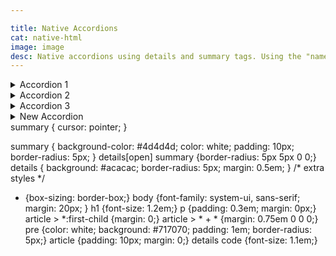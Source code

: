 ```yaml
---

title: Native Accordions
cat: native-html
image: image
desc: Native accordions using details and summary tags. Using the "name" attribute restricts the open state to one instance in a common named group. Alternatively, not using the "name" attribute allows the open/close state to act independent of the other accordion instances on the same page.
---
```



<html-code>
<details name="accordionGroup">  
    <summary>Accordion 1</summary> 
    <p>Lorem ipsum dolor sit amet, consectetur adipiscing elit, sed do eiusmod tempor incididunt ut labore et dolore magna aliqua.</p>
</details> 
<details name="accordionGroup">  
    <summary>Accordion 2</summary> 
    <p>Lorem ipsum dolor sit amet, consectetur adipiscing elit, sed do eiusmod tempor incididunt ut labore et dolore magna aliqua.</p>
</details> 
<details name="accordionGroup">  
    <summary>Accordion 3</summary> 
    <p>Lorem ipsum dolor sit amet, consectetur adipiscing elit, sed do eiusmod tempor incididunt ut labore et dolore magna aliqua.</p>
</details>
<details>  
    <summary>New Accordion</summary> 
    <p>Lorem ipsum dolor sit amet, consectetur adipiscing elit, sed do eiusmod tempor incididunt ut labore et dolore magna aliqua.</p>
    <article>
      <pre>
        <code>
summary {
  cursor: pointer;
}
      </code>
      </pre>
    </article>
</details>
</html-code>

<css-code>
summary  {
  cursor: pointer;
}

summary  {
  background-color: #4d4d4d;
  color: white;
  padding: 10px;
  border-radius: 5px;
}
details[open] summary {border-radius: 5px 5px 0 0;}
details {
  background: #acacac;
  border-radius: 5px;
  margin: 0.5em;
}
/* extra styles */
* {box-sizing: border-box;}
body {font-family: system-ui, sans-serif; margin: 20px; }
h1 {font-size: 1.2em;}
p {padding: 0.3em; margin: 0px;}
article > *:first-child {margin: 0;}
article > * + * {margin: 0.75em 0 0 0;}
pre {color: white; background: #717070; padding: 1em; border-radius: 5px;}
article {padding: 10px; margin: 0;}
details code {font-size: 1.1em;}

</css-code>


